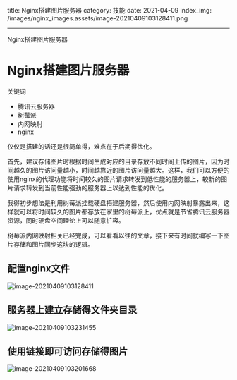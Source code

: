 title: Nginx搭建图片服务器
category: 技能
date: 2021-04-09
index_img: /images/nginx_images.assets/image-20210409103128411.png

---

Nginx搭建图片服务器


<!--more-->

# Nginx搭建图片服务器

关键词
- 腾讯云服务器
- 树莓派
- 内网映射
- nginx

仅仅是搭建的话还是很简单得，难点在于后期得优化。

首先，建议存储图片时根据时间生成对应的目录存放不同时间上传的图片，因为时间越久的图片访问量越小，时间越靠近的图片访问量越大。这样，我们可以方便的使用nginx的代理功能将时间较久的图片请求转发到低性能的服务器上，较新的图片请求转发到当前性能强劲的服务器上以达到性能的优化。

我得初步想法是利用树莓派挂载硬盘搭建服务器，然后使用内网映射暴露出来，这样就可以将时间较久的图片都存放在家里的树莓派上，优点就是节省腾讯云服务器资源，同时硬盘空间理论上可以随意扩容。

树莓派内网映射相关已经完成，可以看看以往的文章，接下来有时间就编写一下图片存储和图片同步这块的逻辑。

## 配置nginx文件



![image-20210409103128411](/images/nginx_images.assets/image-20210409103128411.png)



## 服务器上建立存储得文件夹目录

![image-20210409103231455](/images/nginx_images.assets/image-20210409103231455.png)



## 使用链接即可访问存储得图片

![image-20210409103201668](/images/nginx_images.assets/image-20210409103201668.png)